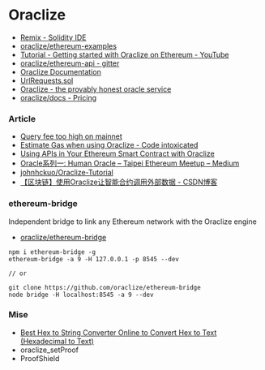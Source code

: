 # Oraclize

* [Remix - Solidity IDE](https://remix.oraclize.it/#plugintitle=Oraclize&pluginurl=https://remix-plugin.oraclize.it)
* [oraclize/ethereum-examples](https://github.com/oraclize/ethereum-examples/tree/master/solidity)
* [Tutorial - Getting started with Oraclize on Ethereum - YouTube](https://www.youtube.com/watch?v=v2Skr_m0J2E&feature=youtu.be)
* [oraclize/ethereum-api - gitter](https://gitter.im/oraclize/ethereum-api)
* [Oraclize Documentation](http://docs.oraclize.it/#general-concepts-query)
* [UrlRequests.sol](https://github.com/oraclize/ethereum-examples/blob/master/solidity/computation-datasource/url-requests/UrlRequests.sol#L43-L51)
* [Oraclize - the provably honest oracle service](http://app.oraclize.it/service/monitor)
* [oraclize/docs - Pricing](https://github.com/oraclize/docs/blob/master/source/includes/_pricing.md)

### Article

* [Query fee too high on mainnet](https://github.com/oraclize/ethereum-api/issues/10)
* [Estimate Gas when using Oraclize - Code intoxicated](https://cristian.io/post/estimate-gas/)
* [Using APIs in Your Ethereum Smart Contract with Oraclize](https://medium.com/coinmonks/using-apis-in-your-ethereum-smart-contract-with-oraclize-95656434292e)
* [Oracle系列一: Human Oracle – Taipei Ethereum Meetup – Medium](https://medium.com/taipei-ethereum-meetup/oracle%E7%B3%BB%E5%88%97%E4%B8%80-human-oracle-cb7ed8268030)
* [johnhckuo/Oraclize-Tutorial](https://github.com/johnhckuo/Oraclize-Tutorial)
* [【区块链】使用Oraclize让智能合约调用外部数据 - CSDN博客](https://blog.csdn.net/ns2250225/article/details/80498838)

### ethereum-bridge

Independent bridge to link any Ethereum network with the Oraclize engine

* [oraclize/ethereum-bridge](https://github.com/oraclize/ethereum-bridge)

```
npm i ethereum-bridge -g
ethereum-bridge -a 9 -H 127.0.0.1 -p 8545 --dev

// or

git clone https://github.com/oraclize/ethereum-bridge
node bridge -H localhost:8545 -a 9 --dev
```

### Mise

* [Best Hex to String Converter Online to Convert Hex to Text (Hexadecimal to Text)](https://codebeautify.org/hex-string-converter)
* oraclize_setProof
* ProofShield